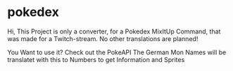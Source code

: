 # pokedex
Hi, 
This Project is only a converter, for a Pokedex MixItUp Command, that was made for a Twitch-stream.
No other translations are planned!

You Want to use it? Check out the PokeAPI The German Mon Names will be translatet with this to Numbers to get Information and Sprites
